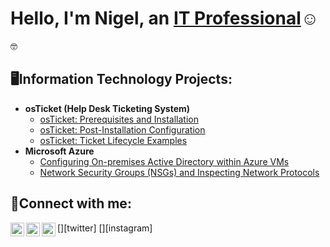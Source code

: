 <h1>Hello, I'm Nigel, an <a href="https://linkedin.com/in/Nigel">IT Professional</a>☺</h1>🤓

<h2> 🖥️Information Technology Projects:</h2>

- <b>osTicket (Help Desk Ticketing System)</b>
  - [osTicket: Prerequisites and Installation](https://github.com/NigelJohnson97/osticket-prereqs)
  - [osTicket: Post-Installation Configuration](https://github.com/NigelJohnson97/post-install-config)
  - [osTicket: Ticket Lifecycle Examples](https://github.com/NigelJohnson97/ticket-lifecycle)
- <b>Microsoft Azure</b>
  - [Configuring On-premises Active Directory within Azure VMs](https://github.com/NigelJohnson97/configure-ad)
  - [Network Security Groups (NSGs) and Inspecting Network Protocols](https://github.com/NigelJohnson97/azure-network-protocols)

<h2>🤳Connect with me:</h2>

[<img align="left" alt="Nigel | Twitter" width="22px" src="https://cdn.jsdelivr.net/npm/simple-icons@v3/icons/twitter.svg" />][twitter]
[<img align="left" alt="Nigel | LinkedIn" width="22px" src="https://cdn.jsdelivr.net/npm/simple-icons@v3/icons/linkedin.svg" />][linkedin]
[<img align="left" alt="Nigel | Instagram" width="22px" src="https://cdn.jsdelivr.net/npm/simple-icons@v3/icons/instagram.svg" />][instagram]

[linkedin]: https://linkedin.com/in/Nigel
